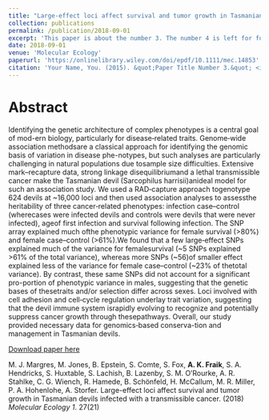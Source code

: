 ```yaml
---
title: "Large-effect loci affect survival and tumor growth in Tasmanian devils infected with a transmissible cancer"
collection: publications
permalink: /publication/2018-09-01
excerpt: 'This paper is about the number 3. The number 4 is left for future work.'
date: 2018-09-01
venue: 'Molecular Ecology'
paperurl: 'https://onlinelibrary.wiley.com/doi/epdf/10.1111/mec.14853'
citation: 'Your Name, You. (2015). &quot;Paper Title Number 3.&quot; <i>Journal 1</i>. 1(3).'
---
```

# Abstract
Identifying the genetic architecture of complex phenotypes is a central goal of mod-ern biology, particularly for disease‐related traits. Genome‐wide association methodsare a classical approach for identifying the genomic basis of variation in disease phe-notypes, but such analyses are particularly challenging in natural populations due tosample size difficulties. Extensive mark–recapture data, strong linkage disequilibriumand a lethal transmissible cancer make the Tasmanian devil (Sarcophilus harrisii)anideal model for such an association study. We used a RAD‐capture approach togenotype 624 devils at ~16,000 loci and then used association analyses to assessthe heritability of three cancer‐related phenotypes: infection case–control (wherecases were infected devils and controls were devils that were never infected), ageof first infection and survival following infection. The SNP array explained much ofthe phenotypic variance for female survival (>80%) and female case–control (>61%).We found that a few large‐effect SNPs explained much of the variance for femalesurvival (~5 SNPs explained >61% of the total variance), whereas more SNPs (~56)of smaller effect explained less of the variance for female case–control (~23% of thetotal variance). By contrast, these same SNPs did not account for a significant pro-portion of phenotypic variance in males, suggesting that the genetic bases of thesetraits and/or selection differ across sexes. Loci involved with cell adhesion and cell‐cycle regulation underlay trait variation, suggesting that the devil immune system israpidly evolving to recognize and potentially suppress cancer growth through thesepathways. Overall, our study provided necessary data for genomics‐based conserva-tion and management in Tasmanian devils.

[Download paper here](https://onlinelibrary.wiley.com/doi/epdf/10.1111/mec.14853)

M. J. Margres, M. Jones, B. Epstein, S. Comte, S. Fox, <b>A. K. Fraik</b>, S. A. Hendricks, S. Huxtable, S. Lachish, B. Lazenby, S. M. O’Rourke, A. R. Stahlke, C. G. Wiench, R. Hamede, B. Schönfeld, H. McCallum, M. R. Miller, P. A. Hohenlohe, A. Storfer. Large-effect loci affect survival and tumor growth in Tasmanian devils infected with a transmissible cancer. (2018) <i>Molecular Ecology 1</i>. 27(21)
